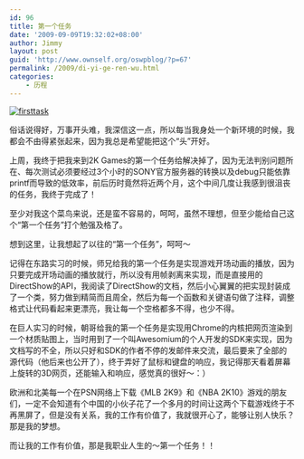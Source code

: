 ```yaml
---
id: 96
title: 第一个任务
date: '2009-09-09T19:32:02+08:00'
author: Jimmy
layout: post
guid: 'http://www.ownself.org/oswpblog/?p=67'
permalink: /2009/di-yi-ge-ren-wu.html
categories:
    - 历程
---
```


[![firsttask](/wp-content/uploads/2009/0fb8b88d56ec_1145B/firsttask_thumb.jpg "firsttask")](/wp-content/uploads/2009/0fb8b88d56ec_1145B/firsttask.jpg)

俗话说得好，万事开头难，我深信这一点，所以每当我身处一个新环境的时候，我都会不由得紧张起来，因为我总是希望能把这个“头”开好。

上周，我终于把我来到2K Games的第一个任务给解决掉了，因为无法判别问题所在、每次测试必须要经过3个小时的SONY官方服务器的转换以及debug只能依靠printf而导致的低效率，前后历时竟然将近两个月，这个中间几度让我感到很沮丧的任务，我终于完成了！

至少对我这个菜鸟来说，还是蛮不容易的，呵呵，虽然不理想，但至少能给自己这个“第一个任务”打个勉强及格了。

想到这里，让我想起了以往的“第一个任务”，呵呵～

记得在东路实习的时候，师兄给我的第一个任务是实现游戏开场动画的播放，因为只要完成开场动画的播放就行，所以没有用帧剥离来实现，而是直接用的DirectShow的API，我阅读了DirectShow的文档，然后小心翼翼的把实现封装成了一个类，努力做到精简而且周全，然后为每一个函数和关键语句做了注释，调整格式让代码看起来更漂亮，我让每一个空格都多不得，也少不得。

在巨人实习的时候，朝哥给我的第一个任务是实现用Chrome的内核把网页渲染到一个材质贴图上，当时用到了一个叫Awesomium的个人开发的SDK来实现，因为文档写的不全，所以只好和SDK的作者不停的发邮件来交流，最后要来了全部的源代码（他后来也公开了），终于弄好了鼠标和键盘的响应，我记得那天看着屏幕上旋转的3D网页，还能输入和响应，感觉真的很好～：）

欧洲和北美每一个在PSN网络上下载《MLB 2K9》和《NBA 2K10》游戏的朋友们，一定不会知道有个中国的小伙子花了一个多月的时间让这两个下载游戏终于不再黑屏了，但是没有关系，我的工作有价值了，我就很开心了，能够让别人快乐？那是我的梦想。

而让我的工作有价值，那是我职业人生的～第一个任务！！